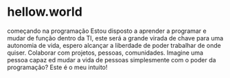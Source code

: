 # hellow.world
começando na programação
Estou disposto a aprender a programar e mudar de função dentro da TI, este será a grande virada de chave para uma autonomia de vida, espero alcançar a liberdade de poder trabalhar de onde quiser.
Colaborar com projetos, pessoas, comunidades.
Imagine uma pessoa capaz ed mudar a vida de pessoas simplesmente com o poder da programação?
Este é o meu intuito!
